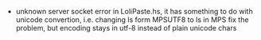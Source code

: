 * unknown server socket error in LoliPaste.hs, it has something to do with unicode convertion, i.e. changing ls form MPSUTF8 to ls in MPS fix the problem, but encoding stays in utf-8 instead of plain unicode chars